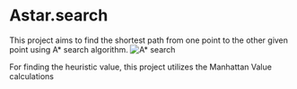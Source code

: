 # Astar.search
This project aims to find the shortest path from one point to the other given point using A* search algorithm. 
![A* search](https://miro.medium.com/v2/resize:fit:1400/1*QvF-25wEHhQiWowGeJ8JjQ.png)

For finding the heuristic value, this project utilizes the Manhattan Value calculations
